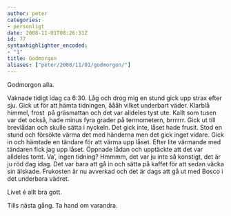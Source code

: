 ```yaml
---
author: peter
categories:
- personligt
date: 2008-11-01T08:26:31Z
id: 77
syntaxhighlighter_encoded:
- "1"
title: Godmorgon
aliases: ["peter/2008/11/01/godmorgon/"]
---
```


Godmorgon alla.

Vaknade tidigt idag ca 6:30. Låg och drog mig en stund gick upp strax efter sju. Gick ut för att hämta tidningen, åååh vilket underbart väder. Klarblå himmel, frost  på gräsmattan och det var alldeles tyst ute. Kallt som tusen var det också, hade minus fyra grader på termometern, brrrrrr. Gick ut till brevlådan och skulle sätta i nyckeln. Det gick inte, låset hade frusit. Stod en stund och försökte värma det med händerna men det gick inget vidare. Gick in och hämtade en tändare för att värma upp låset. Efter lite värmande med tändaren fick jag upp låset. Öppnade lådan och upptäckte att det var alldeles tomt. Va’, ingen tidning? Hmmmm, det var ju inte så konstigt, det är ju röd dag idag. Det var bara att gå in och sätta på kaffet för att sedan väcka sin älskade. Frukosten är nu avverkad och det är dags att gå ut med Bosco i det underbara vädret.

Livet é allt bra gott.

Tills nästa gång. Ta hand om varandra.
